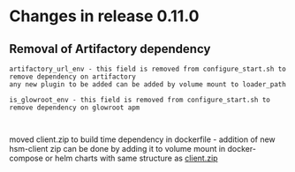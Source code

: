 # Changes in release 0.11.0

## Removal of  Artifactory dependency

```text
artifactory_url_env - this field is removed from configure_start.sh to remove dependency on artifactory
any new plugin to be added can be added by volume mount to loader_path

is_glowroot_env - this field is removed from configure_start.sh to remove dependency on glowroot apm



```
moved client.zip to build time dependency in dockerfile - addition of new hsm-client zip can be done by adding it to volume mount in docker-compose or helm charts with same structure as [client.zip](https://raw.githubusercontent.com/mosip/artifactory-ref-impl/v1.3.0-beta.1/artifacts/src/hsm/client.zip)
